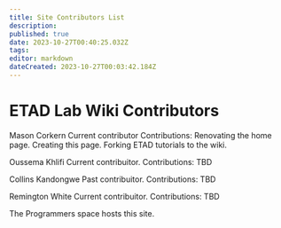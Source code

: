 ```yaml
---
title: Site Contributors List
description: 
published: true
date: 2023-10-27T00:40:25.032Z
tags: 
editor: markdown
dateCreated: 2023-10-27T00:03:42.184Z
---
```


# ETAD Lab Wiki Contributors 

Mason Corkern
Current contributor
Contributions:
Renovating the home page.
Creating this page.
Forking ETAD tutorials to the wiki.

Oussema Khlifi
Current contribuitor. 
Contributions:
TBD

Collins Kandongwe
Past contribuitor.
Contributions:
TBD

Remington White
Current contribuitor.
Contributions:
TBD

The Programmers space hosts this site. 